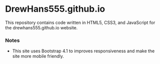 # DrewHans555.github.io

This repository contains code written in HTML5, CSS3, and JavaScript for the drewhans555.github.io website.

### Notes
* This site uses Bootstrap 4.1 to improves responsiveness and make the site more mobile friendly.
